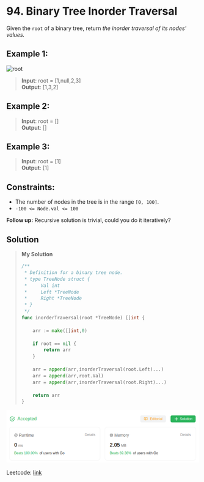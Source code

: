 # 94. Binary Tree Inorder Traversal

Given the `root` of a binary tree, return *the inorder traversal of its nodes' values.*

## Example 1:
![root](https://assets.leetcode.com/uploads/2020/09/15/inorder_1.jpg)
> **Input**: root = [1,null,2,3] \
> **Output**: [1,3,2]

## Example 2:
> **Input**: root = [] \
> **Output**: []

## Example 3:
> **Input**: root = [1] \
> **Output**: [1]

## Constraints:
* The number of nodes in the tree is in the range `[0, 100]`.
* `-100 <= Node.val <= 100`

**Follow up:** Recursive solution is trivial, could you do it iteratively?

## Solution
> **My Solution**
> ```go
> /**
>  * Definition for a binary tree node.
>  * type TreeNode struct {
>  *     Val int
>  *     Left *TreeNode
>  *     Right *TreeNode
>  * }
>  */
> func inorderTraversal(root *TreeNode) []int {
>     
>     arr := make([]int,0)
> 
>     if root == nil {
>         return arr
>     }
>     
>     arr = append(arr,inorderTraversal(root.Left)...)
>     arr = append(arr,root.Val)
>     arr = append(arr,inorderTraversal(root.Right)...)
>     
>     return arr
> }
> ```

![result](94.png)

Leetcode: [link](https://leetcode.com/problems/binary-tree-inorder-traversal/description/)